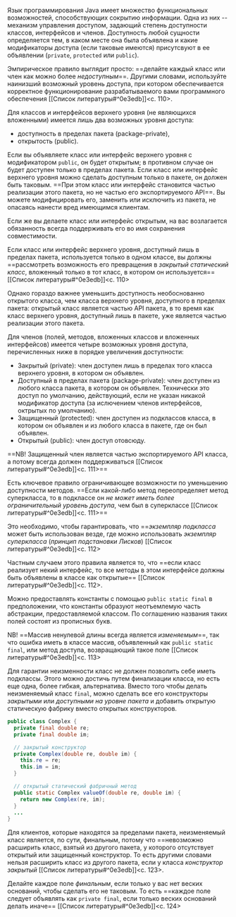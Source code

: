Язык программирования Java имеет множество функциональных возможностей, способствующих сокрытию информации. Одна из них -- механизм управления доступом, задающий степень доступности классов, интерфейсов и членов. Доступность любой сущности определяется тем, в каком месте она была объявлена и какие модификаторы доступа (если таковые имеются) присутсвуют в ее объявлении (`private`, `protected` или `public`).

Эмпирическое правило выглядит просто: ==делайте каждый класс или член как можно более _недоступным_==. Другими словами, используйте наинизший возможный уровень доступа, при котором обеспечивается корректное функционирование разрабатываемого вами программного обеспечения [[Список литературы#^0e3edb]]<c. 110>.

Для классов и интерфейсов верхнего уровня (не являющихся вложенными) имеется лишь два возможных уровня доступа:
- доступность в пределах пакета (package-private),
- открытость (public).

Если вы объявляете класс или интерфейс верхнего уровня с модификатором `public`, он будет открытым; в противном случае он будет доступен только в пределах пакета. Если класс или интерфейс верхнего уровня можно сделать доступным только в пакете, он должен быть таковым. ==При этом класс или интерфейс становится частью реализации этого пакета, но не частью его экспортируемого API==. Вы можете модифицировать его, заменить или исключить из пакета, не опасаясь нанести вред имеющимся клиентам. 

Если же вы делаете класс или интерфейс открытым, на вас возлагается обязанность всегда поддерживать его во имя сохранения совместимости.

Если класс или интерфейс верхнего уровня, доступный лишь в пределах пакета, используется только в одном классе, вы должны ==рассмотреть возможность его превращения в _закрытый статический класс_, вложенный только в тот класс, в котором он используется== [[Список литературы#^0e3edb]]<c. 110>

Однако гораздо важнее уменьшить доступность необоснованно открытого класса, чем класса верхнего уровня, доступного в пределах пакета: открытый класс является частью API пакета, в то время как класс верхнего уровня, доступный лишь в пакете, уже является частью реализации этого пакета.

Для членов (полей, методов, вложенных классов и вложенных интерфейсов) имеется четыре возможных уровня доступа, перечисленных ниже в порядке увеличения доступности:
- Закрытый (private): член доступен лишь в пределах того класса верхнего уровня, в котором он объявлен.
- Доступный в пределах пакета (package-private): член доступен из любого класса пакета, в котором он объявлен. Технически это доступ по умолчанию, действующий, если не указан никакой модификатор доступа (за ислючением членов интерфейсов, октрытых по умолчанию).
- Защищенный (protected): член доступен из подклассов класса, в котором он объявлен и из любого класса в пакете, где он был объявлен.
- Открытый (public): член доступ отовсюду.

==NB! Защищенный член является частью экспортируемого API класса, а потому всегда должен поддерживаться [[Список литературы#^0e3edb]]<c. 111>==

Есть ключевое правило ограничивающее возможности по уменьшению доступности методов. ==Если какой-либо метод переопределяет метод суперкласса, то в подклассе он _не может иметь более ограничительный уровень доступа_, чем был в суперклассе [[Список литературы#^0e3edb]]<c. 111>==

Это необходимо, чтобы гарантировать, что ==_экземпляр подкласса_ может быть использован везде, где можно использовать _экземпляр суперкласса_ (_принцип подстановки Лисков_) [[Список литературы#^0e3edb]]<c. 112>

Частным случаем этого правила является то, что ==если класс реализует некий интерфейс, то все методы в этом интерфейсе должны быть объявлены в классе как открытые== [[Список литературы#^0e3edb]]<c. 112>.

Можно предоставлять константы с помощью `public static final` в предположении, что константы образуют неотъемлемую часть абстракции, предоставляемой классом. По соглашению названия таких полей состоят из прописных букв.

NB! ==Массив ненулевой длины всегда является _изменяемым_==, так что ошибка иметь в классе массив, объявленный как `public static final`, или метод доступа, возвращающий такое поле [[Список литературы#^0e3edb]]<c. 113>

Для гарантии неизменности класс не должен позволить себе иметь подклассы. Этого можно достичь путем финализации класса, но есть еще одна, более гибкая, альтернатива. Вместо того чтобы делать неизменяемый класс `final`, можно сделать все его конструкторы _закрытыми_ или _доступными на уровне пакета_ и добавить открытую статическую фабрику вместо открытых конструкторов. 
```java
public class Complex {
  private final double re;
  private final double im;

  // закрытый конструктор
  private Complex(double re, double im) {
    this.re = re;
    this.im = im;
  }

  // открытый статический фабричный метод
  public static Complex valueOf(double re, double im) {
    return new Complex(re, im);
  }
  ...
}
```

Для клиентов, которые находятся за пределами пакета, неизменяемый класс является, по сути, финальным, потому что ==невозможно расширить класс, взятый из другого пакета, у которого отсутствует открытый или защищенный конструктор. То есть другими словами нельзя расширить класс из другого пакета, если у класса _конструктор закрытый_ [[Список литературы#^0e3edb]]<c. 123>.

Делайте каждое поле _финальным_, если только у вас нет веских оснований, чтобы сделать его не таковым. То есть ==каждое поле следует объявлять как `private final`, если только веских оснований делать иначе== [[Список литературы#^0e3edb]]<c. 124>



